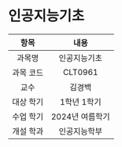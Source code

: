 # 인공지능기초
| 항목 | 내용 |
| :-: | :-: |
| 과목명 | 인공지능기초 |
| 과목 코드 | CLT0961 |
| 교수 | 김경백 |
| 대상 학기 | 1학년 1학기 |
| 수업 학기 | 2024년 여름학기 |
| 개설 학과 | 인공지능학부 |
